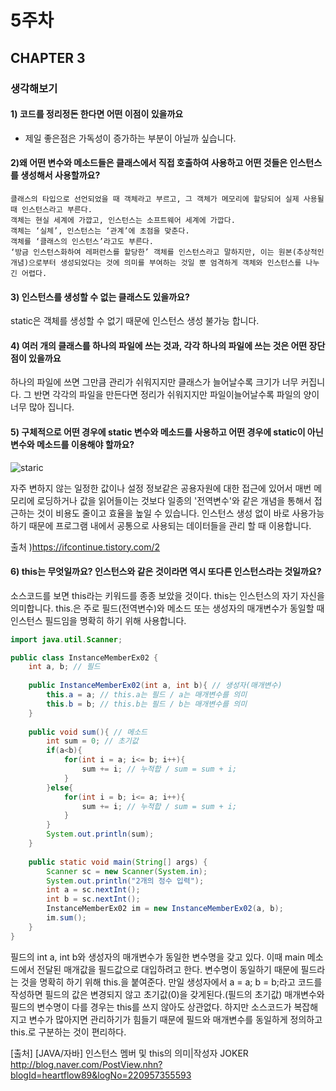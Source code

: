 # 5주차
## CHAPTER 3
### 생각해보기 
#### 1) 코드를 정리정돈 한다면 어떤 이점이 있을까요
- 제일 좋은점은 가독성이 증가하는 부분이 아닐까 싶습니다.

#### 2)왜 어떤 변수와 메소드들은 클래스에서 직접 호출하여 사용하고 어떤 것들은 인스턴스를 생성해서 사용할까요?
```
클래스의 타입으로 선언되었을 때 객체라고 부르고, 그 객체가 메모리에 할당되어 실제 사용될 때 인스턴스라고 부른다.
객체는 현실 세계에 가깝고, 인스턴스는 소프트웨어 세계에 가깝다.
객체는 ‘실체’, 인스턴스는 ‘관계’에 초점을 맞춘다.
객체를 ‘클래스의 인스턴스’라고도 부른다.
‘방금 인스턴스화하여 레퍼런스를 할당한’ 객체를 인스턴스라고 말하지만, 이는 원본(추상적인 개념)으로부터 생성되었다는 것에 의미를 부여하는 것일 뿐 엄격하게 객체와 인스턴스를 나누긴 어렵다.
```


#### 3) 인스턴스를 생성할 수 없는 클래스도 있을까요?

static은 객체를 생성할 수 없기 때문에 인스턴스 생성 불가능 합니다.

#### 4) 여러 개의 클래스를 하나의 파일에 쓰는 것과, 각각 하나의 파일에 쓰는 것은 어떤 장단점이 있을까요

하나의 파일에 쓰면 그만큼 관리가 쉬워지지만 클래스가 늘어날수록 크기가 너무 커집니다. 그 반면 각각의 파일을 만든다면 정리가 쉬워지지만 파일이늘어날수록 파일의 양이 너무 많아 집니다.

#### 5) 구체적으로 어떤 경우에 static 변수와 메소드를 사용하고 어떤 경우에 static이 아닌 변수와 메소드를 이용해야 할까요?
![staric](https://camo.githubusercontent.com/014da59c0772f641b60b73aca23aefbe029905fcae7af692f51ddc5b65427f79/68747470733a2f2f74312e6461756d63646e2e6e65742f6366696c652f746973746f72792f393941414143343035434543383243303332)

자주 변하지 않는 일정한 값이나 설정 정보같은 공용자원에 대한 접근에 있어서 매번 메모리에 로딩하거나 값을 읽어들이는 것보다 일종의 '전역변수'와 같은 개념을 통해서 접근하는 것이 비용도 줄이고 효율을 높일 수 있습니다. 
인스턴스 생성 없이 바로 사용가능 하기 때문에 프로그램 내에서 공통으로 사용되는 데이터들을 관리 할 때 이용합니다.

출처 )https://ifcontinue.tistory.com/2

#### 6) this는 무엇일까요? 인스턴스와 같은 것이라면 역시 또다른 인스턴스라는 것일까요?

소스코드를 보면 this라는 키워드를 종종 보았을 것이다. this는 인스턴스의 자기 자신을 의미합니다. this.은 주로 필드(전역변수)와 메소드 또는 생성자의 매개변수가 동일할 때 인스턴스 필드임을 명확히 하기 위해 사용합니다.
```java
import java.util.Scanner;

public class InstanceMemberEx02 {
	int a, b; // 필드
	
	public InstanceMemberEx02(int a, int b){ // 생성자(매개변수)
		this.a = a; // this.a는 필드 / a는 매개변수를 의미
		this.b = b; // this.b는 필드 / b는 매개변수를 의미
	}
	
	public void sum(){ // 메소드
		int sum = 0; // 초기값
		if(a<b){
			for(int i = a; i<= b; i++){
				sum += i; // 누적합 / sum = sum + i;
			}
		}else{
			for(int i = b; i<= a; i++){
				sum += i; // 누적합 / sum = sum + i;
			}
		}
		System.out.println(sum);
	}
	
	public static void main(String[] args) {
		Scanner sc = new Scanner(System.in);
		System.out.println("2개의 정수 입력");
		int a = sc.nextInt();
		int b = sc.nextInt();
		InstanceMemberEx02 im = new InstanceMemberEx02(a, b);
		im.sum();
	}
}
```
필드의 int a, int b와 생성자의 매개변수가 동일한 변수명을 갖고 있다. 이때 main 메소드에서 전달된 매개값을 필드값으로 대입하려고 한다. 변수명이 동일하기 때문에 필드라는 것을 명확히 하기 위해 this.을 붙여준다. 만일 생성자에서 a = a; b = b;라고 코드를 작성하면 필드의 값은 변경되지 않고 초기값(0)을 갖게된다.(필드의 초기값) 매개변수와 필드의 변수명이 다를 경우는 this를 쓰지 않아도 상관없다. 하지만 소스코드가 복잡해지고 변수가 많아지면 관리하기가 힘들기 때문에 필드와 매개변수를 동일하게 정의하고 this.로 구분하는 것이 편리하다.

[출처] [JAVA/자바] 인스턴스 멤버 및 this의 의미|작성자 JOKER http://blog.naver.com/PostView.nhn?blogId=heartflow89&logNo=220957355593


